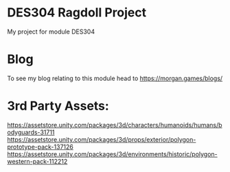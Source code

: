 # DES304 Ragdoll Project
 My project for module DES304
# Blog
To see my blog relating to this module head to https://morgan.games/blogs/
# 3rd Party Assets:
https://assetstore.unity.com/packages/3d/characters/humanoids/humans/bodyguards-31711
https://assetstore.unity.com/packages/3d/props/exterior/polygon-prototype-pack-137126
https://assetstore.unity.com/packages/3d/environments/historic/polygon-western-pack-112212
